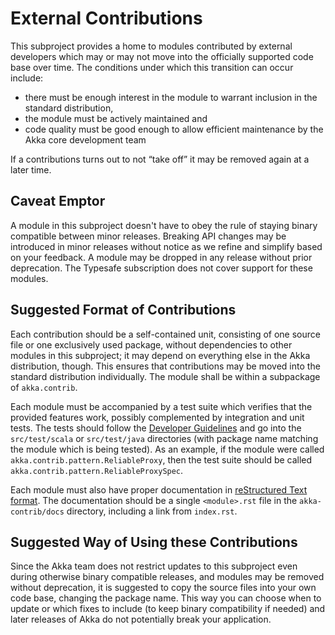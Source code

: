 # External Contributions

This subproject provides a home to modules contributed by external developers which may or may not move into the officially supported code base over time. The conditions under which this transition can occur include:

* there must be enough interest in the module to warrant inclusion in the standard distribution,
* the module must be actively maintained and
* code quality must be good enough to allow efficient maintenance by the Akka core development team

If a contributions turns out to not “take off” it may be removed again at a later time.

## Caveat Emptor

A module in this subproject doesn't have to obey the rule of staying binary compatible between minor releases. Breaking API changes may be introduced in minor releases without notice as we refine and simplify based on your feedback. A module may be dropped in any release without prior deprecation. The Typesafe subscription does not cover support for these modules.

## Suggested Format of Contributions

Each contribution should be a self-contained unit, consisting of one source file or one exclusively used package, without dependencies to other modules in this subproject; it may depend on everything else in the Akka distribution, though. This ensures that contributions may be moved into the standard distribution individually. The module shall be within a subpackage of `akka.contrib`.

Each module must be accompanied by a test suite which verifies that the provided features work, possibly complemented by integration and unit tests. The tests should follow the [Developer Guidelines](http://doc.akka.io/docs/akka/current/dev/developer-guidelines.html#testing) and go into the `src/test/scala` or `src/test/java` directories (with package name matching the module which is being tested). As an example, if the module were called `akka.contrib.pattern.ReliableProxy`, then the test suite should be called `akka.contrib.pattern.ReliableProxySpec`.

Each module must also have proper documentation in [reStructured Text format](http://sphinx.pocoo.org/rest.html). The documentation should be a single `<module>.rst` file in the `akka-contrib/docs` directory, including a link from `index.rst`.

## Suggested Way of Using these Contributions

Since the Akka team does not restrict updates to this subproject even during otherwise binary compatible releases, and modules may be removed without deprecation, it is suggested to copy the source files into your own code base, changing the package name. This way you can choose when to update or which fixes to include (to keep binary compatibility if needed) and later releases of Akka do not potentially break your application.
